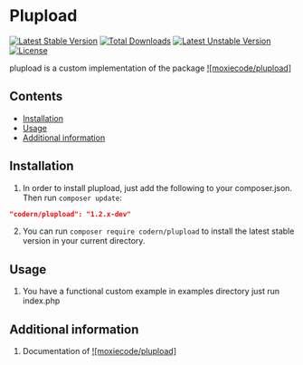 # Plupload 

[![Latest Stable Version](https://poser.pugx.org/codern/plupload/v/stable)](https://packagist.org/packages/codern/plupload) 
[![Total Downloads](https://poser.pugx.org/codern/plupload/downloads)](https://packagist.org/packages/codern/plupload) 
[![Latest Unstable Version](https://poser.pugx.org/codern/plupload/v/unstable)](https://packagist.org/packages/codern/plupload) 
[![License](https://poser.pugx.org/codern/plupload/license)](https://packagist.org/packages/codern/plupload)

plupload is a custom implementation of the package  [![moxiecode/plupload]](https://github.com/moxiecode/plupload)

## Contents

- [Installation](#installation)
- [Usage](#usage)
- [Additional information](#additional-information)

## Installation

1) In order to install plupload, just add the following to your composer.json. Then run `composer update`:

```json
"codern/plupload": "1.2.x-dev"
```

2) You can run `composer require codern/plupload` to install the latest stable version in your current directory.


## Usage

1) You have a functional custom example in examples directory just run index.php



## Additional information

1) Documentation of [![moxiecode/plupload]](https://github.com/moxiecode/plupload/wiki)

